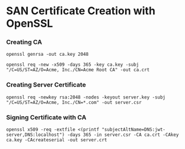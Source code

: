 # SAN Certificate Creation with OpenSSL

### Creating CA

```
openssl genrsa -out ca.key 2048

openssl req -new -x509 -days 365 -key ca.key -subj "/C=US/ST=AZ/O=Acme, Inc./CN=Acme Root CA" -out ca.crt
```

### Creating Server Certificate
```
openssl req -newkey rsa:2048 -nodes -keyout server.key -subj "/C=US/ST=AZ/O=Acme, Inc./CN=*.com" -out server.csr
```

### Signing Certificate with CA
```
openssl x509 -req -extfile <(printf "subjectAltName=DNS:jwt-server,DNS:localhost") -days 365 -in server.csr -CA ca.crt -CAkey ca.key -CAcreateserial -out server.crt
```